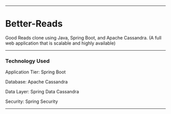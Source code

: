 _________________________________________________________________
# Better-Reads
Good Reads clone using Java, Spring Boot, and Apache Cassandra.
(A full web application that is scalable and highly available)

_________________________________________________________________
### Technology Used 
Application Tier: Spring Boot

Database: Apache Cassandra

Data Layer: Spring Data Cassandra

Security: Spring Security
_________________________________________________________________

